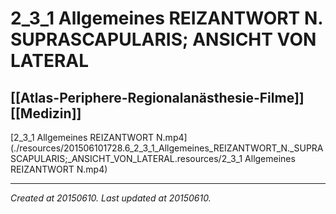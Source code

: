 # 2_3_1 Allgemeines REIZANTWORT N. SUPRASCAPULARIS; ANSICHT VON LATERAL
 [[Atlas-Periphere-Regionalanästhesie-Filme]] [[Medizin]] 
---



[2\_3\_1 Allgemeines REIZANTWORT N.mp4](./resources/201506101728.6_2_3_1_Allgemeines_REIZANTWORT_N._SUPRASCAPULARIS;_ANSICHT_VON_LATERAL.resources/2_3_1 Allgemeines REIZANTWORT N.mp4)

---

_Created at 20150610._
_Last updated at 20150610._



